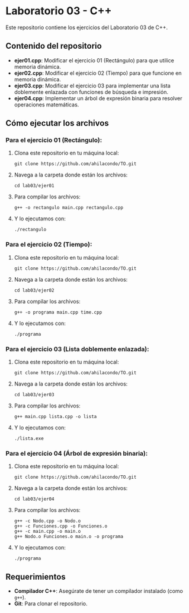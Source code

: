 # Laboratorio 03 - C++

Este repositorio contiene los ejercicios del Laboratorio 03 de C++.

## Contenido del repositorio

- **ejer01.cpp**: Modificar el ejercicio 01 (Rectángulo) para que utilice memoria dinámica.
- **ejer02.cpp**: Modificar el ejercicio 02 (Tiempo) para que funcione en memoria dinámica.
- **ejer03.cpp**: Modificar el ejercicio 03 para implementar una lista doblemente enlazada con funciones de búsqueda e impresión.
- **ejer04.cpp**: Implementar un árbol de expresión binaria para resolver operaciones matemáticas.

## Cómo ejecutar los archivos

### Para el ejercicio 01 (Rectángulo):

1. Clona este repositorio en tu máquina local:
   ```
   git clone https://github.com/ahilacondo/TO.git
   ```
2. Navega a la carpeta donde están los archivos:
   ```
   cd lab03/ejer01
   ```
3. Para compilar los archivos:
   ```
   g++ -o rectangulo main.cpp rectangulo.cpp
   ```
4. Y lo ejecutamos con:
   ```
   ./rectangulo
   ```

### Para el ejercicio 02 (Tiempo):

1. Clona este repositorio en tu máquina local:
   ```
   git clone https://github.com/ahilacondo/TO.git
   ```
2. Navega a la carpeta donde están los archivos:
   ```
   cd lab03/ejer02
   ```
3. Para compilar los archivos:
   ```
   g++ -o programa main.cpp time.cpp
   ```
4. Y lo ejecutamos con:
   ```
   ./programa
   ```

### Para el ejercicio 03 (Lista doblemente enlazada):

1. Clona este repositorio en tu máquina local:
   ```
   git clone https://github.com/ahilacondo/TO.git
   ```
2. Navega a la carpeta donde están los archivos:
   ```
   cd lab03/ejer03
   ```
3. Para compilar los archivos:
   ```
   g++ main.cpp lista.cpp -o lista
   ```
4. Y lo ejecutamos con:
   ```
   ./lista.exe
   ```

### Para el ejercicio 04 (Árbol de expresión binaria):

1. Clona este repositorio en tu máquina local:
   ```
   git clone https://github.com/ahilacondo/TO.git
   ```
2. Navega a la carpeta donde están los archivos:
   ```
   cd lab03/ejer04
   ```
3. Para compilar los archivos:
   ```
   g++ -c Nodo.cpp -o Nodo.o
   g++ -c Funciones.cpp -o Funciones.o
   g++ -c main.cpp -o main.o
   g++ Nodo.o Funciones.o main.o -o programa
   ```
4. Y lo ejecutamos con:
   ```
   ./programa
   ```

## Requerimientos

- **Compilador C++**: Asegúrate de tener un compilador instalado (como `g++`).
- **Git**: Para clonar el repositorio.